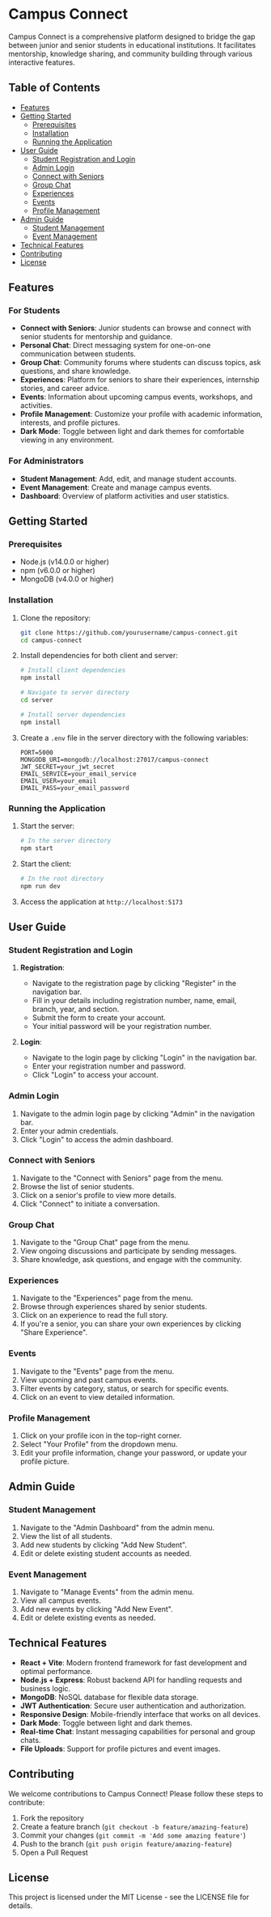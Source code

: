 # Campus Connect

Campus Connect is a comprehensive platform designed to bridge the gap between junior and senior students in educational institutions. It facilitates mentorship, knowledge sharing, and community building through various interactive features.

## Table of Contents

- [Features](#features)
- [Getting Started](#getting-started)
  - [Prerequisites](#prerequisites)
  - [Installation](#installation)
  - [Running the Application](#running-the-application)
- [User Guide](#user-guide)
  - [Student Registration and Login](#student-registration-and-login)
  - [Admin Login](#admin-login)
  - [Connect with Seniors](#connect-with-seniors)
  - [Group Chat](#group-chat)
  - [Experiences](#experiences)
  - [Events](#events)
  - [Profile Management](#profile-management)
- [Admin Guide](#admin-guide)
  - [Student Management](#student-management)
  - [Event Management](#event-management)
- [Technical Features](#technical-features)
- [Contributing](#contributing)
- [License](#license)

## Features

### For Students

- **Connect with Seniors**: Junior students can browse and connect with senior students for mentorship and guidance.
- **Personal Chat**: Direct messaging system for one-on-one communication between students.
- **Group Chat**: Community forums where students can discuss topics, ask questions, and share knowledge.
- **Experiences**: Platform for seniors to share their experiences, internship stories, and career advice.
- **Events**: Information about upcoming campus events, workshops, and activities.
- **Profile Management**: Customize your profile with academic information, interests, and profile pictures.
- **Dark Mode**: Toggle between light and dark themes for comfortable viewing in any environment.

### For Administrators

- **Student Management**: Add, edit, and manage student accounts.
- **Event Management**: Create and manage campus events.
- **Dashboard**: Overview of platform activities and user statistics.

## Getting Started

### Prerequisites

- Node.js (v14.0.0 or higher)
- npm (v6.0.0 or higher)
- MongoDB (v4.0.0 or higher)

### Installation

1. Clone the repository:
   ```bash
   git clone https://github.com/yourusername/campus-connect.git
   cd campus-connect
   ```

2. Install dependencies for both client and server:
   ```bash
   # Install client dependencies
   npm install

   # Navigate to server directory
   cd server

   # Install server dependencies
   npm install
   ```

3. Create a `.env` file in the server directory with the following variables:
   ```
   PORT=5000
   MONGODB_URI=mongodb://localhost:27017/campus-connect
   JWT_SECRET=your_jwt_secret
   EMAIL_SERVICE=your_email_service
   EMAIL_USER=your_email
   EMAIL_PASS=your_email_password
   ```

### Running the Application

1. Start the server:
   ```bash
   # In the server directory
   npm start
   ```

2. Start the client:
   ```bash
   # In the root directory
   npm run dev
   ```

3. Access the application at `http://localhost:5173`

## User Guide

### Student Registration and Login

1. **Registration**:
   - Navigate to the registration page by clicking "Register" in the navigation bar.
   - Fill in your details including registration number, name, email, branch, year, and section.
   - Submit the form to create your account.
   - Your initial password will be your registration number.

2. **Login**:
   - Navigate to the login page by clicking "Login" in the navigation bar.
   - Enter your registration number and password.
   - Click "Login" to access your account.

### Admin Login

1. Navigate to the admin login page by clicking "Admin" in the navigation bar.
2. Enter your admin credentials.
3. Click "Login" to access the admin dashboard.

### Connect with Seniors

1. Navigate to the "Connect with Seniors" page from the menu.
2. Browse the list of senior students.
3. Click on a senior's profile to view more details.
4. Click "Connect" to initiate a conversation.

### Group Chat

1. Navigate to the "Group Chat" page from the menu.
2. View ongoing discussions and participate by sending messages.
3. Share knowledge, ask questions, and engage with the community.

### Experiences

1. Navigate to the "Experiences" page from the menu.
2. Browse through experiences shared by senior students.
3. Click on an experience to read the full story.
4. If you're a senior, you can share your own experiences by clicking "Share Experience".

### Events

1. Navigate to the "Events" page from the menu.
2. View upcoming and past campus events.
3. Filter events by category, status, or search for specific events.
4. Click on an event to view detailed information.

### Profile Management

1. Click on your profile icon in the top-right corner.
2. Select "Your Profile" from the dropdown menu.
3. Edit your profile information, change your password, or update your profile picture.

## Admin Guide

### Student Management

1. Navigate to the "Admin Dashboard" from the admin menu.
2. View the list of all students.
3. Add new students by clicking "Add New Student".
4. Edit or delete existing student accounts as needed.

### Event Management

1. Navigate to "Manage Events" from the admin menu.
2. View all campus events.
3. Add new events by clicking "Add New Event".
4. Edit or delete existing events as needed.

## Technical Features

- **React + Vite**: Modern frontend framework for fast development and optimal performance.
- **Node.js + Express**: Robust backend API for handling requests and business logic.
- **MongoDB**: NoSQL database for flexible data storage.
- **JWT Authentication**: Secure user authentication and authorization.
- **Responsive Design**: Mobile-friendly interface that works on all devices.
- **Dark Mode**: Toggle between light and dark themes.
- **Real-time Chat**: Instant messaging capabilities for personal and group chats.
- **File Uploads**: Support for profile pictures and event images.

## Contributing

We welcome contributions to Campus Connect! Please follow these steps to contribute:

1. Fork the repository
2. Create a feature branch (`git checkout -b feature/amazing-feature`)
3. Commit your changes (`git commit -m 'Add some amazing feature'`)
4. Push to the branch (`git push origin feature/amazing-feature`)
5. Open a Pull Request

## License

This project is licensed under the MIT License - see the LICENSE file for details.

